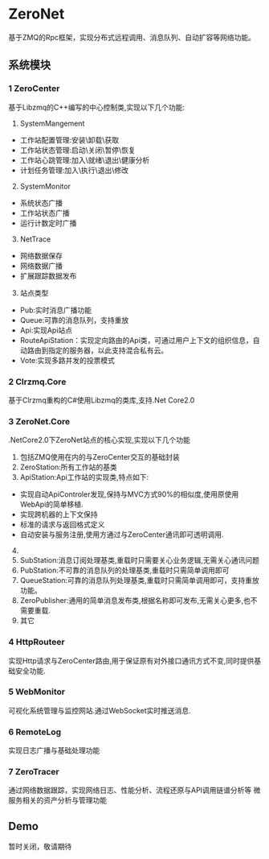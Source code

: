 # ZeroNet
基于ZMQ的Rpc框架，实现分布式远程调用、消息队列、自动扩容等网络功能。

## 系统模块
### 1 ZeroCenter
基于Libzmq的C++编写的中心控制类,实现以下几个功能:
1. SystemMangement
- 工作站配置管理:安装\卸载\获取
- 工作站状态管理:启动\关闭\暂停\恢复
- 工作站心跳管理:加入\就绪\退出\健康分析
- 计划任务管理:加入\执行\退出\修改

2. SystemMonitor
- 系统状态广播
- 工作站状态广播
- 运行计数定时广播

3. NetTrace
- 网络数据保存
- 网络数据广播
- 扩展跟踪数据发布

3. 站点类型
- Pub:实时消息广播功能
- Queue:可靠的消息队列，支持重放
- Api:实现Api站点
- RouteApiStation：实现定向路由的Api类，可通过用户上下文的组织信息，自动路由到指定的服务器，以此支持混合私有云。
- Vote:实现多路并发的投票模式
 
### 2 Clrzmq.Core

基于Clrzmq重构的C#使用Libzmq的类库,支持.Net Core2.0

### 3 ZeroNet.Core
.NetCore2.0下ZeroNet站点的核心实现,实现以下几个功能
1. 包括ZMQ使用在内的与ZeroCenter交互的基础封装
2. ZeroStation:所有工作站的基类
3. ApiStation:Api工作站的实现类,特点如下:
- 实现自动ApiControler发现,保持与MVC方式90%的相似度,使用原使用WebApi的简单移植.
- 实现跨机器的上下文保持
- 标准的请求与返回格式定义
- 自动安装与服务注册,使用方通过与ZeroCenter通讯即可透明调用.
4. 
5. SubStation:消息订阅处理基类,重载时只需要关心业务逻辑,无需关心通讯问题
6. PubStation:不可靠的消息队列的处理基类,重载时只需简单调用即可
7. QueueStation:可靠的消息队列处理基类,重载时只需简单调用即可，支持重放功能。
8. ZeroPublisher:通用的简单消息发布类,根据名称即可发布,无需关心更多,也不需要重载.
6. 其它


### 4 HttpRouteer
实现Http请求与ZeroCenter路由,用于保证原有对外接口通讯方式不变,同时提供基础安全功能.

### 5 WebMonitor
可视化系统管理与监控网站.通过WebSocket实时推送消息.

### 6 RemoteLog
实现日志广播与基础处理功能

### 7 ZeroTracer
通过网络数据跟踪，实现网络日志、性能分析、流程还原与API调用链谱分析等 微服务相关的资产分析与管理功能

## Demo
暂时关闭，敬请期待


